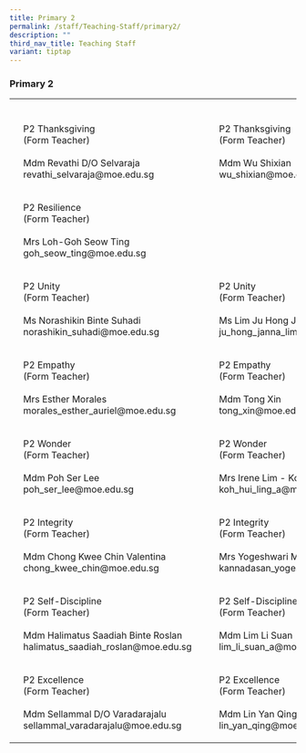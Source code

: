 ```yaml
---
title: Primary 2
permalink: /staff/Teaching-Staff/primary2/
description: ""
third_nav_title: Teaching Staff
variant: tiptap
---
```

<h3>Primary 2</h3>
<table style="minWidth: 125px">
<colgroup>
<col>
<col>
<col>
<col>
<col>
</colgroup>
<tbody>
<tr>
<th rowspan="1" colspan="1">
<p></p>
</th>
<th rowspan="1" colspan="1">
<p></p>
</th>
<th rowspan="1" colspan="1">
<p></p>
</th>
<th rowspan="1" colspan="1">
<p></p>
</th>
<th rowspan="1" colspan="1">
<p></p>
</th>
</tr>
<tr>
<td rowspan="1" colspan="1">
<p></p>
</td>
<td rowspan="1" colspan="1">
<p>P2 Thanksgiving
<br>(Form Teacher)
<br>
<br>Mdm Revathi D/O Selvaraja
<br>revathi_selvaraja@moe.edu.sg</p>
</td>
<td rowspan="1" colspan="1">
<p></p>
</td>
<td rowspan="1" colspan="1">
<p></p>
</td>
<td rowspan="1" colspan="1">
<p>P2 Thanksgiving
<br>(Form Teacher)
<br>
<br>Mdm Wu Shixian
<br>wu_shixian@moe.edu.sg</p>
</td>
</tr>
<tr>
<td rowspan="1" colspan="1">
<p></p>
</td>
<td rowspan="1" colspan="1">
<p>P2 Resilience
<br>(Form Teacher)
<br>
<br>Mrs Loh-Goh Seow Ting
<br>goh_seow_ting@moe.edu.sg</p>
</td>
<td rowspan="1" colspan="1">
<p></p>
</td>
<td rowspan="1" colspan="1">
<p></p>
</td>
<td rowspan="1" colspan="1">
<p></p>
</td>
</tr>
<tr>
<td rowspan="1" colspan="1">
<p></p>
</td>
<td rowspan="1" colspan="1">
<p>P2 Unity
<br>(Form Teacher)
<br>
<br>Ms Norashikin Binte Suhadi
<br>norashikin_suhadi@moe.edu.sg</p>
</td>
<td rowspan="1" colspan="1">
<p></p>
</td>
<td rowspan="1" colspan="1">
<p></p>
</td>
<td rowspan="1" colspan="1">
<p>P2 Unity
<br>(Form Teacher)
<br>
<br>Ms Lim Ju Hong Janna
<br>ju_hong_janna_lim@moe.edu.sg</p>
</td>
</tr>
<tr>
<td rowspan="1" colspan="1">
<p></p>
</td>
<td rowspan="1" colspan="1">
<p>P2 Empathy
<br>(Form Teacher)
<br>
<br>Mrs Esther Morales
<br>morales_esther_auriel@moe.edu.sg</p>
</td>
<td rowspan="1" colspan="1">
<p></p>
</td>
<td rowspan="1" colspan="1">
<p></p>
</td>
<td rowspan="1" colspan="1">
<p>P2 Empathy
<br>(Form Teacher)
<br>
<br>Mdm Tong Xin
<br>tong_xin@moe.edu.sg</p>
</td>
</tr>
<tr>
<td rowspan="1" colspan="1">
<p></p>
</td>
<td rowspan="1" colspan="1">
<p>P2 Wonder
<br>(Form Teacher)
<br>
<br>Mdm Poh Ser Lee
<br>poh_ser_lee@moe.edu.sg</p>
</td>
<td rowspan="1" colspan="1">
<p></p>
</td>
<td rowspan="1" colspan="1">
<p></p>
</td>
<td rowspan="1" colspan="1">
<p>P2 Wonder
<br>(Form Teacher)
<br>
<br>Mrs Irene Lim - Koh Hui Ling
<br>koh_hui_ling_a@moe.edu.sg</p>
</td>
</tr>
<tr>
<td rowspan="1" colspan="1">
<p></p>
</td>
<td rowspan="1" colspan="1">
<p>P2 Integrity
<br>(Form Teacher)
<br>
<br>Mdm Chong Kwee Chin Valentina
<br>chong_kwee_chin@moe.edu.sg</p>
</td>
<td rowspan="1" colspan="1">
<p></p>
</td>
<td rowspan="1" colspan="1">
<p></p>
</td>
<td rowspan="1" colspan="1">
<p>P2 Integrity
<br>(Form Teacher)
<br>
<br>Mrs Yogeshwari Manikandan
<br>kannadasan_yogeshwari@moe.edu.sg</p>
</td>
</tr>
<tr>
<td rowspan="1" colspan="1">
<p></p>
</td>
<td rowspan="1" colspan="1">
<p>P2 Self-Discipline
<br>(Form Teacher)
<br>
<br>Mdm Halimatus Saadiah Binte Roslan
<br>halimatus_saadiah_roslan@moe.edu.sg
<br>
</p>
</td>
<td rowspan="1" colspan="1">
<p></p>
</td>
<td rowspan="1" colspan="1">
<p></p>
</td>
<td rowspan="1" colspan="1">
<p>P2 Self-Discipline
<br>(Form Teacher)
<br>
<br>Mdm Lim Li Suan
<br>lim_li_suan_a@moe.edu.sg</p>
</td>
</tr>
<tr>
<td rowspan="1" colspan="1">
<p></p>
</td>
<td rowspan="1" colspan="1">
<p>P2 Excellence
<br>(Form Teacher)
<br>
<br>Mdm Sellammal D/O Varadarajalu
<br>sellammal_varadarajalu@moe.edu.sg</p>
</td>
<td rowspan="1" colspan="1">
<p></p>
</td>
<td rowspan="1" colspan="1">
<p></p>
</td>
<td rowspan="1" colspan="1">
<p>P2 Excellence
<br>(Form Teacher)
<br>
<br>Mdm Lin Yan Qing
<br>lin_yan_qing@moe.edu</p>
</td>
</tr>
</tbody>
</table>
<p></p>